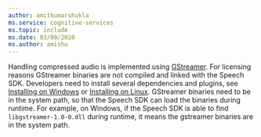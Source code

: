 ```yaml
---
author: amitkumarshukla
ms.service: cognitive-services
ms.topic: include
ms.date: 03/09/2020
ms.author: amishu
---
```


Handling compressed audio is implemented using [GStreamer](https://gstreamer.freedesktop.org). For licensing reasons GStreamer binaries are not compiled and linked with the Speech SDK. Developers need to install several dependencies and plugins, see [Installing on Windows](https://gstreamer.freedesktop.org/documentation/installing/on-windows.html?gi-language=c) or [Installing on Linux](https://gstreamer.freedesktop.org/documentation/installing/on-linux.html?gi-language=c). GStreamer binaries need to be in the system path, so that the Speech SDK can load the binaries during runtime. For example, on Windows, if the Speech SDK is able to find `libgstreamer-1.0-0.dll` during runtime, it means the gstreamer binaries are in the system path.

